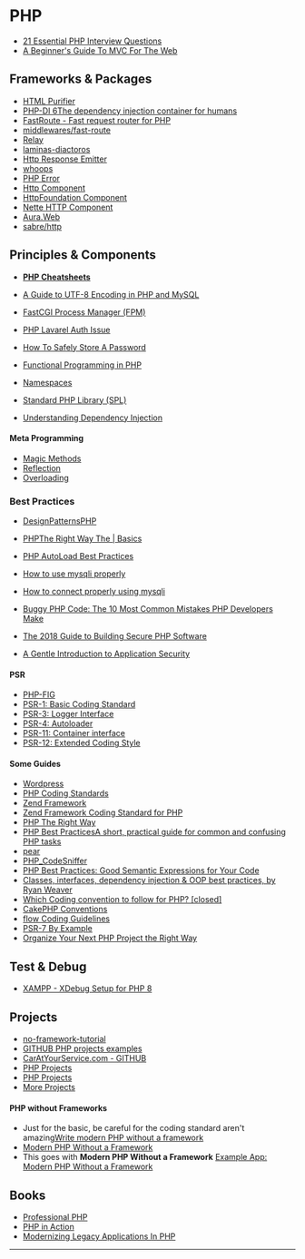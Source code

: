 PHP
=======================


- [21 Essential PHP Interview Questions](https://www.toptal.com/php/interview-questions)
- [A Beginner's Guide To MVC For The Web](https://blog.ircmaxell.com/2014/11/a-beginners-guide-to-mvc-for-web.html)

Frameworks & Packages
---------------------

- [HTML Purifier](http://htmlpurifier.org)
- [PHP-DI 6The dependency injection container for humans](https://php-di.org)
- [FastRoute - Fast request router for PHP](https://github.com/nikic/FastRoute)
- [middlewares/fast-route](https://github.com/middlewares/fast-route)
- [Relay](https://github.com/relayphp/Relay.Relay)
- [laminas-diactoros](https://docs.laminas.dev/laminas-diactoros/)
- [Http Response Emitter](https://github.com/narrowspark/http-emitter)
- [whoops](https://github.com/filp/whoops)
- [PHP Error](https://github.com/JosephLenton/PHP-Error)
- [Http Component](https://github.com/PatrickLouys/http)
- [HttpFoundation Component](https://github.com/symfony/http-foundation)
- [Nette HTTP Component](https://github.com/nette/http)
- [Aura.Web](https://github.com/auraphp/Aura.Web)
- [sabre/http](https://github.com/sabre-io/http)

Principles & Components
----------------------

- **[PHP Cheatsheets](https://phpcheatsheets.com)**

- [A Guide to UTF-8 Encoding in PHP and MySQL](https://www.toptal.com/php/a-utf-8-primer-for-php-and-mysql)


- [FastCGI Process Manager (FPM)](https://www.php.net/manual/en/install.fpm.php)
- [PHP Lavarel Auth Issue](https://stackoverflow.com/a/45603627/13903942)
- [How To Safely Store A Password](https://codahale.com/how-to-safely-store-a-password/)
- [Functional Programming in PHP](https://phptherightway.com/pages/Functional-Programming.html)
- [Namespaces](https://www.php.net/language.namespaces)
- [Standard PHP Library (SPL)](https://www.php.net/book.spl)
- [Understanding Dependency Injection](https://php-di.org/doc/understanding-di.html)

#### Meta Programming

- [Magic Methods ](https://www.php.net/language.oop5.magic)
- [Reflection](https://www.php.net/intro.reflection)
- [Overloading](https://www.php.net/language.oop5.overloading)



### Best Practices

- [DesignPatternsPHP](https://designpatternsphp.readthedocs.io/en/latest/README.html)
- [PHPThe Right Way The | Basics](https://phptherightway.com/pages/The-Basics.html)
- [PHP AutoLoad Best Practices](http://ditio.net/2008/11/13/php-autoload-best-practices/)
- [How to use mysqli properly](https://phpdelusions.net/mysqli)
- [How to connect properly using mysqli](https://phpdelusions.net/mysqli/mysqli_connect#error_handling)

- [Buggy PHP Code: The 10 Most Common Mistakes PHP Developers Make](https://www.toptal.com/php/10-most-common-mistakes-php-programmers-make)
- [The 2018 Guide to Building Secure PHP Software](https://paragonie.com/blog/2017/12/2018-guide-building-secure-php-software)
- [A Gentle Introduction to Application Security](https://paragonie.com/blog/2015/08/gentle-introduction-application-security)


#### **PSR**

- [PHP-FIG](https://www.php-fig.org)
- [PSR-1: Basic Coding Standard](https://www.php-fig.org/psr/psr-1/)
- [PSR-3: Logger Interface](https://www.php-fig.org/psr/psr-3/)
- [PSR-4: Autoloader](https://www.php-fig.org/psr/psr-4/)
- [PSR-11: Container interface](https://www.php-fig.org/psr/psr-11/)
- [PSR-12: Extended Coding Style ](https://www.php-fig.org/psr/psr-12/)

#### **Some Guides**

- [Wordpress](https://codex.wordpress.org/WordPress_Coding_Standards)
- [PHP Coding Standards](https://developer.wordpress.org/coding-standards/wordpress-coding-standards/php/)
- [Zend Framework](https://framework.zend.com/manual/1.12/en/manual.html)
- [Zend Framework Coding Standard for PHP](https://framework.zend.com/manual/1.12/en/coding-standard.html)
- [PHP The Right Way](https://phptherightway.com)
- [PHP Best PracticesA short, practical guide for common and confusing PHP tasks](https://phpbestpractices.org)
- [pear](https://pear.php.net/manual/en/standards.bestpractices.php)
- [PHP_CodeSniffer](https://pear.php.net/package/PHP_CodeSniffer)
- [PHP Best Practices: Good Semantic Expressions for Your Code](https://scientya.com/php-best-practices-good-semantic-expressions-for-your-code-91914202ddcf)
- [Classes, interfaces, dependency injection & OOP best practices, by Ryan Weaver](https://netgen.io/learn/php-workshops/best-practices-in-php)
- [Which Coding convention to follow for PHP? [closed]](https://stackoverflow.com/q/139427/13903942)
- [CakePHP Conventions](https://book.cakephp.org/4/en/intro/conventions.html)
- [flow Coding Guidelines](https://flowframework.readthedocs.io/en/stable/TheDefinitiveGuide/PartV/CodingGuideLines/index.html)
- [PSR-7 By Example](https://mwop.net/blog/2015-01-26-psr-7-by-example.html)
- [Organize Your Next PHP Project the Right Way](https://code.tutsplus.com/tutorials/organize-your-next-php-project-the-right-way--net-5873)


Test & Debug
----------------------


- [XAMPP - XDebug Setup for PHP 8](https://odan.github.io/2020/12/03/xampp-xdebug-setup-php8.html)


Projects
----------------------


- [no-framework-tutorial](https://github.com/PatrickLouys/no-framework-tutorial)
- [GITHUB PHP projects examples](https://github.com/topics/php-project-example)
- [CarAtYourService.com - GITHUB](https://github.com/Hritik21/CarAtYourService.com)
- [PHP Projects](https://code-projects.org/c/languages/project/phpprojects/)
- [PHP Projects](https://www.phptpoint.com/projects/erp-system-project-in-php-free-download/)
- [More Projects](https://download.code-projects.org/details/97b61777-5089-4b4f-841f-10e10be5859e)

#### PHP without Frameworks

- Just for the basic, be careful for the coding standard aren't amazing[Write modern PHP without a framework](https://codeburst.io/write-modern-php-without-framework-d244d8ca2b50)
- [Modern PHP Without a Framework](https://kevinsmith.io/modern-php-without-a-framework/)
- This goes with **Modern PHP Without a Framework** [Example App: Modern PHP Without a Framework](https://github.com/kevinsmith/no-framework)

Books
-----

- [Professional PHP](https://patricklouys.com/professional-php/)
- [PHP in Action](https://www.manning.com/books/php-in-action)
- [Modernizing Legacy Applications In PHP](https://leanpub.com/mlaphp)
-----------------------------------------------------------------------------------------------------